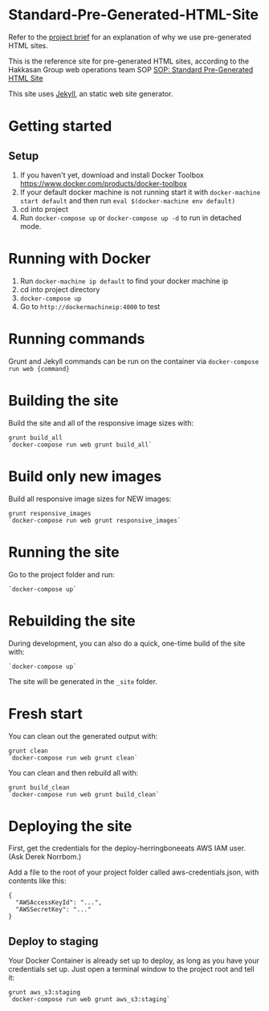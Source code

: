 # Standard-Pre-Generated-HTML-Site

Refer to the [project brief](https://hakkasan.atlassian.net/wiki/display/ENG/Pre-generated%2C+static+HTML+web+sites)
for an explanation of why we use pre-generated HTML sites.

This is the reference site for pre-generated HTML sites, according to the
Hakkasan Group web operations team SOP [SOP: Standard Pre-Generated HTML Site](https://hakkasan.atlassian.net/wiki/display/WOH/SOP%3A+Standard+Pre-Generated+HTML+Site)

This site uses [Jekyll](http://jekyllrb.com/), an static web site generator.

# Getting started

## Setup
1. If you haven't yet, download and install Docker Toolbox https://www.docker.com/products/docker-toolbox
2. If your default docker machine is not running start it with `docker-machine start default` and then run `eval $(docker-machine env default)`
4. cd into project
5. Run `docker-compose up` or `docker-compose up -d` to run in detached mode.

Running with Docker
==================

1. Run `docker-machine ip default` to find your docker machine ip
1. cd into project directory
2. `docker-compose up`
3. Go to `http://dockermachineip:4000` to test


# Running commands
Grunt and Jekyll commands can be run on the container via `docker-compose run web {command}`

# Building the site

Build the site and all of the responsive image sizes with:

    grunt build_all
    `docker-compose run web grunt build_all`

# Build only new images

Build all responsive image sizes for NEW images:

    grunt responsive_images
    `docker-compose run web grunt responsive_images`

# Running the site

Go to the project folder and run:

    `docker-compose up`

# Rebuilding the site

During development, you can also do a quick, one-time build of the site with:

    `docker-compose up`

The site will be generated in the `_site` folder.

# Fresh start

You can clean out the generated output with:

    grunt clean
    `docker-compose run web grunt clean`

You can clean and then rebuild all with:

    grunt build_clean
    `docker-compose run web grunt build_clean`

# Deploying the site

First, get the credentials for the deploy-herringboneeats AWS IAM user.  (Ask Derek Norrbom.)

Add a file to the root of your project folder called aws-credentials.json, with contents like this:

    {
      "AWSAccessKeyId": "...",
      "AWSSecretKey": "..."
    }

## Deploy to staging

Your Docker Container is already set up to deploy, as long as you have your credentials set up.  Just
open a terminal window to the project root and tell it:

    grunt aws_s3:staging
    `docker-compose run web grunt aws_s3:staging`
